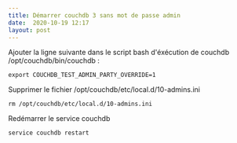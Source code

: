 ```yaml
---
title: Démarrer couchdb 3 sans mot de passe admin
date:  2020-10-19 12:17
layout: post
---
```


Ajouter la ligne suivante dans le script bash d'éxécution de couchdb /opt/couchdb/bin/couchdb :

```
export COUCHDB_TEST_ADMIN_PARTY_OVERRIDE=1
```

Supprimer le fichier /opt/couchdb/etc/local.d/10-admins.ini

```
rm /opt/couchdb/etc/local.d/10-admins.ini
```

Redémarrer le service couchdb

```
service couchdb restart
```
